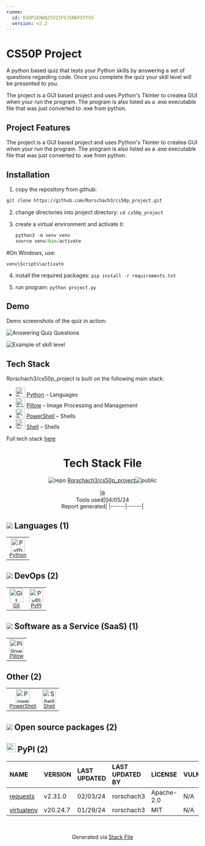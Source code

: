 ```yaml
---
runme:
  id: 01HP1EHWQZSVZ1FVJSNKFXTYG5
  version: v2.2
---
```


# CS50P Project

A python based quiz that tests your Python skills by answering a set of questions regarding code. Once you complete the quiz your skill level will be presented to you.

The project is a GUI based project and uses Python's Tkinter to createa GUI when your run the program. The program is also listed as a .exe executable file that was just converted to .exe from python.

## Project Features

The project is a GUI based project and uses Python's Tkinter to createa GUI when your run the program. The program is also listed as a .exe executable file that was just converted to .exe from python.

## Installation

1. copy the repository from github:

```markdown {"id":"01HP1EHWQZSVZ1FVJSNGYS5Q93"}
git clone https://github.com/Rorschach3/cs50p_project.git

```

2. change directories into project directory:
   `cd cs50p_project`
3. create a virtual environment and activate it:

   ```python
   python3 -m venv venv
   source venv/bin/activate
   ```

#On Windows, use:

    venv\Scripts\activate

4. install the required packages:
   `pip install -r requirements.txt`

5. run program:
   `python project.py`

## Demo

Demo screenshots of the quiz in action:

![Answering Quiz Questions](https://i.ibb.co/rMt2s3L/Python-Quiz1.png)

![Example of skill level](https://i.ibb.co/F4fy4NT/Python-quiz-score.png)

## Tech Stack
Rorschach3/cs50p_project is built on the following main stack:

- <img width='25' height='25' src='https://img.stackshare.io/service/993/pUBY5pVj.png' alt='Python'/> [Python](https://www.python.org) – Languages
- <img width='25' height='25' src='https://img.stackshare.io/service/2375/default_1f67b0ca7416a9f52beb655f90b5602d5ef74b75.jpg' alt='Pillow'/> [Pillow](https://python-pillow.github.io/) – Image Processing and Management
- <img width='25' height='25' src='https://img.stackshare.io/service/3681/powershell-logo.png' alt='PowerShell'/> [PowerShell](https://docs.microsoft.com/en-us/powershell/) – Shells
- <img width='25' height='25' src='https://img.stackshare.io/service/4631/default_c2062d40130562bdc836c13dbca02d318205a962.png' alt='Shell'/> [Shell](https://en.wikipedia.org/wiki/Shell_script) – Shells

Full tech stack [here](/techstack.md)

<div align="center">

# Tech Stack File
![](https://img.stackshare.io/repo.svg "repo") [Rorschach3/cs50p_project](https://github.com/Rorschach3/cs50p_project)![](https://img.stackshare.io/public_badge.svg "public")
<br/><br/>
|8<br/>Tools used|04/05/24 <br/>Report generated|
|------|------|
</div>

## <img src='https://img.stackshare.io/languages.svg'/> Languages (1)
<table><tr>
  <td align='center'>
  <img width='36' height='36' src='https://img.stackshare.io/service/993/pUBY5pVj.png' alt='Python'>
  <br>
  <sub><a href="https://www.python.org">Python</a></sub>
  <br>
  <sub></sub>
</td>

</tr>
</table>

## <img src='https://img.stackshare.io/devops.svg'/> DevOps (2)
<table><tr>
  <td align='center'>
  <img width='36' height='36' src='https://img.stackshare.io/service/1046/git.png' alt='Git'>
  <br>
  <sub><a href="http://git-scm.com/">Git</a></sub>
  <br>
  <sub></sub>
</td>

<td align='center'>
  <img width='36' height='36' src='https://img.stackshare.io/service/12572/-RIWgodF_400x400.jpg' alt='PyPI'>
  <br>
  <sub><a href="https://pypi.org/">PyPI</a></sub>
  <br>
  <sub></sub>
</td>

</tr>
</table>

## <img src='https://img.stackshare.io/saas.svg'/> Software as a Service (SaaS) (1)
<table><tr>
  <td align='center'>
  <img width='36' height='36' src='https://img.stackshare.io/service/2375/default_1f67b0ca7416a9f52beb655f90b5602d5ef74b75.jpg' alt='Pillow'>
  <br>
  <sub><a href="https://python-pillow.github.io/">Pillow</a></sub>
  <br>
  <sub></sub>
</td>

</tr>
</table>

## Other (2)
<table><tr>
  <td align='center'>
  <img width='36' height='36' src='https://img.stackshare.io/service/3681/powershell-logo.png' alt='PowerShell'>
  <br>
  <sub><a href="https://docs.microsoft.com/en-us/powershell/">PowerShell</a></sub>
  <br>
  <sub></sub>
</td>

<td align='center'>
  <img width='36' height='36' src='https://img.stackshare.io/service/4631/default_c2062d40130562bdc836c13dbca02d318205a962.png' alt='Shell'>
  <br>
  <sub><a href="https://en.wikipedia.org/wiki/Shell_script">Shell</a></sub>
  <br>
  <sub></sub>
</td>

</tr>
</table>


## <img src='https://img.stackshare.io/group.svg' /> Open source packages (2)</h2>

## <img width='24' height='24' src='https://img.stackshare.io/service/12572/-RIWgodF_400x400.jpg'/> PyPI (2)

|NAME|VERSION|LAST UPDATED|LAST UPDATED BY|LICENSE|VULNERABILITIES|
|:------|:------|:------|:------|:------|:------|
|[requests](https://pypi.org/project/requests)|v2.31.0|02/03/24|rorschach3 |Apache-2.0|N/A|
|[virtualenv](https://pypi.org/project/virtualenv)|v20.24.7|01/29/24|rorschach3 |MIT|N/A|

<br/>
<div align='center'>

Generated via [Stack File](https://github.com/marketplace/stack-file)
